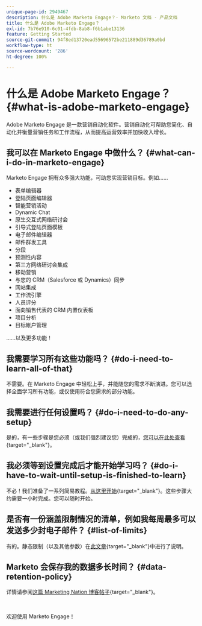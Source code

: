 ```yaml
---
unique-page-id: 2949467
description: 什么是 Adobe Marketo Engage？- Marketo 文档 - 产品文档
title: 什么是 Adobe Marketo Engage？
exl-id: 7b76e910-6c01-4fdb-8ab8-f6b1abe13136
feature: Getting Started
source-git-commit: 94f8ed13720ead55696572be211889d36789a0bd
workflow-type: ht
source-wordcount: '286'
ht-degree: 100%

---
```


# 什么是 Adobe Marketo Engage？ {#what-is-adobe-marketo-engage}

Adobe Marketo Engage 是一款营销自动化软件。营销自动化可帮助您简化、自动化并衡量营销任务和工作流程，从而提高运营效率并加快收入增长。

## 我可以在 Marketo Engage 中做什么？ {#what-can-i-do-in-marketo-engage}

Marketo Engage 拥有众多强大功能，可助您实现营销目标。例如……

* 表单编辑器
* 登陆页面编辑器
* 智能营销活动
* Dynamic Chat
* 原生交互式网络研讨会
* 引导式登陆页面模板 
* 电子邮件编辑器
* 邮件群发工具
* 分段
* 预测性内容
* 第三方网络研讨会集成
* 移动营销
* 与您的 CRM（Salesforce 或 Dynamics）同步
* 网站集成
* 工作流引擎
* 人员评分
* 面向销售代表的 CRM 内置仪表板
* 项目分析
* 目标帐户管理

……以及更多功能！

## 我需要学习所有这些功能吗？ {#do-i-need-to-learn-all-of-that}

不需要。在 Marketo Engage 中轻松上手，并能随您的需求不断演进。您可以选择全面学习所有功能，或仅使用符合您需求的部分功能。

## 我需要进行任何设置吗？ {#do-i-need-to-do-any-setup}

是的，有一些步骤是您必须（或我们强烈建议您）完成的，[您可以在此处查看](/help/marketo/getting-started/initial-setup/setup-steps.md){target="_blank"}。

## 我必须等到设置完成后才能开始学习吗？ {#do-i-have-to-wait-until-setup-is-finished-to-learn}

不必！我们准备了一系列简易教程。[从这里开始](/help/marketo/getting-started/quick-wins/get-set-up-and-add-a-person.md){target="_blank"}。这些步骤大约需要一小时完成。您可以随时开始。

## 是否有一份涵盖限制情况的清单，例如我每周最多可以发送多少封电子邮件？ {#list-of-limits}

有的。静态限制（以及其他参数）在[此文章](https://helpx.adobe.com/cn/legal/product-descriptions/adobe-marketo-engage---product-description.html#performance-guardrails){target="_blank"}中进行了说明。

## Marketo 会保存我的数据多长时间？ {#data-retention-policy}

详情请参阅[这篇 Marketing Nation 博客帖子](https://nation.marketo.com/t5/knowledgebase/marketo-activities-data-retention-policy-overview-amp-faq/ta-p/250750){target="_blank"}。

<br>

欢迎使用 Marketo Engage！
